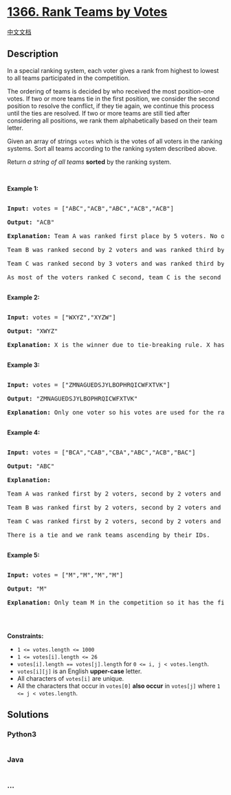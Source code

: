 # [1366. Rank Teams by Votes](https://leetcode.com/problems/rank-teams-by-votes)

[中文文档](/solution/1300-1399/1366.Rank%20Teams%20by%20Votes/README.md)

## Description

<p>In a special ranking system,&nbsp;each voter gives a rank from highest to lowest to all teams participated in the competition.</p>

<p>The ordering of teams is decided by who received the most position-one votes. If two or more teams tie in the first position, we consider the second position to resolve the conflict, if they tie again, we continue this process until the ties are resolved. If two or more teams are still tied after considering all positions, we rank them alphabetically based on their team letter.</p>

<p>Given an array of strings <code>votes</code> which is the votes of all voters in the ranking systems. Sort all teams according to the ranking system described above.</p>

<p>Return <em>a string of all teams</em> <strong>sorted</strong> by the ranking system.</p>

<p>&nbsp;</p>

<p><strong>Example 1:</strong></p>

<pre>

<strong>Input:</strong> votes = [&quot;ABC&quot;,&quot;ACB&quot;,&quot;ABC&quot;,&quot;ACB&quot;,&quot;ACB&quot;]

<strong>Output:</strong> &quot;ACB&quot;

<strong>Explanation:</strong> Team A was ranked first place by 5 voters. No other team was voted as first place so team A is the first team.

Team B was ranked second by 2 voters and was ranked third by 3 voters.

Team C was ranked second by 3 voters and was ranked third by 2 voters.

As most of the voters ranked C second, team C is the second team and team B is the third.

</pre>

<p><strong>Example 2:</strong></p>

<pre>

<strong>Input:</strong> votes = [&quot;WXYZ&quot;,&quot;XYZW&quot;]

<strong>Output:</strong> &quot;XWYZ&quot;

<strong>Explanation:</strong> X is the winner due to tie-breaking rule. X has same votes as W for the first position but X has one vote as second position while W doesn&#39;t have any votes as second position. 

</pre>

<p><strong>Example 3:</strong></p>

<pre>

<strong>Input:</strong> votes = [&quot;ZMNAGUEDSJYLBOPHRQICWFXTVK&quot;]

<strong>Output:</strong> &quot;ZMNAGUEDSJYLBOPHRQICWFXTVK&quot;

<strong>Explanation:</strong> Only one voter so his votes are used for the ranking.

</pre>

<p><strong>Example 4:</strong></p>

<pre>

<strong>Input:</strong> votes = [&quot;BCA&quot;,&quot;CAB&quot;,&quot;CBA&quot;,&quot;ABC&quot;,&quot;ACB&quot;,&quot;BAC&quot;]

<strong>Output:</strong> &quot;ABC&quot;

<strong>Explanation:</strong> 

Team A was ranked first by 2 voters, second by 2 voters and third by 2 voters.

Team B was ranked first by 2 voters, second by 2 voters and third by 2 voters.

Team C was ranked first by 2 voters, second by 2 voters and third by 2 voters.

There is a tie and we rank teams ascending by their IDs.

</pre>

<p><strong>Example 5:</strong></p>

<pre>

<strong>Input:</strong> votes = [&quot;M&quot;,&quot;M&quot;,&quot;M&quot;,&quot;M&quot;]

<strong>Output:</strong> &quot;M&quot;

<strong>Explanation:</strong> Only team M in the competition so it has the first rank.

</pre>

<p>&nbsp;</p>

<p><strong>Constraints:</strong></p>

<ul>
    <li><code>1 &lt;= votes.length &lt;= 1000</code></li>
    <li><code>1 &lt;= votes[i].length &lt;= 26</code></li>
    <li><code>votes[i].length ==&nbsp;votes[j].length</code> for&nbsp;<code>0 &lt;= i, j &lt; votes.length</code>.</li>
    <li><code>votes[i][j]</code> is an English <strong>upper-case</strong> letter.</li>
    <li>All characters of <code>votes[i]</code> are unique.</li>
    <li>All the characters&nbsp;that occur&nbsp;in <code>votes[0]</code> <strong>also&nbsp;occur</strong>&nbsp;in <code>votes[j]</code> where <code>1 &lt;= j &lt; votes.length</code>.</li>
</ul>

## Solutions

<!-- tabs:start -->

### **Python3**

```python

```

### **Java**

```java

```

### **...**

```

```

<!-- tabs:end -->
